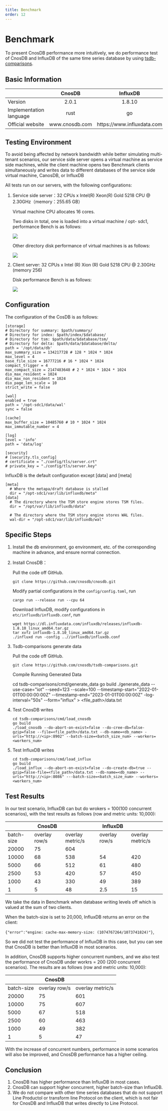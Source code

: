 ```yaml
---
title: Benchmark
order: 12
---
```


# Benchmark

To present CnosDB performance more intuitively, we do performance test of CnosDB and InfluxDB of the same time series database by using [tsdb-comparisons](https://github.com/cnosdb/tsdb-comparisons).

## Basic Information

|                         |      CnosDB     |           InfluxDB           |
| ----------------------- | :-------------: | :--------------------------: |
| Version                 |      2.0.1      |            1.8.10            |
| Implementation language |       rust      |              go              |
| Official website        | www\.cnosdb.com | https\://www\.influxdata.com |

## Testing Environment

To avoid being affected by network bandwidth while better simulating multi- tenant scenarios, our service side server opens a virtual machine as service side machines, while the client machine opens two Benchmark clients simultaneously and writes data to different databases of the service side virtual machine, CanosDB, or InfluxDB

All tests run on our servers, with the following configurations:

1. Service side server：32 CPUs x Intel(R) Xeon(R) Gold 5218 CPU @ 2.30GHz（memory：255.65 GB）

   Virtual machine CPU allocates 16 cores.

   Two disks in total, one is loaded into a virtual machine / opt- sdc1, performance Bench is as follows:

   ![](/img/nvme_bench.png)

   Other directory disk performance of virtual machines is as follows:

   ![](/img/other_bench.png)

2. Client server: 32 CPUs x Intel (R) Xion (R) Gold 5218 CPU @ 2.30GHz (memory 256)

   Disk performance Bench is as follows:

   ![](/img/19bench.png)

## Configuration

The configuration of the CosDB is as follows:

```
[storage]
# Directory for summary: $path/summary/
# Directory for index: $path/index/$database/
# Directory for tsm: $path/data/$database/tsm/
# Directory for delta: $path/data/$database/delta/
path = '/opt/data/db'
max_summary_size = 134217728 # 128 * 1024 * 1024
max_level = 4
base_file_size = 16777216 # 16 * 1024 * 1024
compact_trigger = 4
max_compact_size = 2147483648 # 2 * 1024 * 1024 * 1024
dio_max_resident = 1024
dio_max_non_resident = 1024
dio_page_len_scale = 10
strict_write = false

[wal]
enabled = true
path = '/opt-sdc1/data/wal'
sync = false

[cache]
max_buffer_size = 10485760 # 10 * 1024 * 1024
max_immutable_number = 4

[log]
level = 'info'
path = 'data/log'

[security]
# [security.tls_config]
# certificate = "./config/tls/server.crt"
# private_key = "./config/tls/server.key"
```

InfluxDB is the default configuration except [data] and [meta]

```
[meta]
  # Where the metapa/draft database is stalled
  dir = "/opt-sdc1/var/lib/influxdb/meta"
[data]
  # The directory where the TSM store engine stores TSM files.
  dir = "/opt/var/lib/influxdb/data"

  # The directory where the TSM story engine stores WAL files.
  wal-dir = "/opt-sdc1/var/lib/influxdb/wal"
```

## Specific Steps

1. Install the db environment, go environment, etc. of the corresponding machine in advance, and ensure normal connection.

2. Install CnosDB：

   Pull the code off GitHub.

   ```
   git clone https://github.com/cnosdb/cnosdb.git
   ```

   Modify partial configurations in the `config/config.toml`, run

   ```
   cargo run --release run --cpu 64
   ```

   Download InfluxDB, modify configurations in `etc/influxdb/influxdb.conf`, run

   ```
   wget https://dl.influxdata.com/influxdb/releases/influxdb-1.8.10_linux_amd64.tar.gz
   tar xvfz influxdb-1.8.10_linux_amd64.tar.gz
   ./influxd run -config ..//influxdb/influxdb.conf
   ```

3. Tsdb-comparisons generate data

   Pull the code off GitHub.

   ```
   git clone https://github.com/cnosdb/tsdb-comparisons.git
   ```

   Compile Running Generated Data

   cd tsdb-comparisons/cmd/generate_data
   go build
   ./generate_data --use-case="iot" --seed=123 --scale=100 --timestamp-start="2022-01-01T00:00:00:00Z" --timestamp-end="2023-01-01T00:00:00Z" -log-interval="50s" --form="influx" > \<file_path>/data.txt

4. Test CnosDB writes

   ```
   cd tsdb-comparisons/cmd/load_cnosdb
   go build
   ./load_cnosdb --do-abort-on-exist=false --do-cree-db=false-gzip=false --file=<file_path>/data.txt --db-name=<db_name> -urls="http://<ip>:8902" --batch-size=<batch_size_num> --workers=<workers_num>
   ```

5. Test InfluxDB writes

   ```
   cd tsdb-comparisons/cmd/load_influx
   go build
   ./load_influx --do-abort-on-exist=false --do-create-db=true --gzip=false-file=<file_path>/data.txt --db-name=<db_name> --urls="http://<ip>:8086" ---batch-size=<batch_size_num> --workers=<workers_num>
   ```

## Test Results

In our test scenario, InfluxDB can but do wrokers = 100(100 concurrent scenarios), with the test results as follows (row and metric units: 10,000):

|            | CnosDB        |                  | InfluxDB      |                  |
| ---------- | ------------- | ---------------- | ------------- | ---------------- |
| batch-size | overlay row/s | overlay metric/s | overlay row/s | overlay metric/s |
| 20000      | 75            | 604              |               |                  |
| 10000      | 68            | 538              | 54            | 420              |
| 5000       | 66            | 512              | 61            | 480              |
| 2500       | 53            | 420              | 57            | 450              |
| 1000       | 43            | 330              | 49            | 389              |
| 1          | 5             | 48               | 2.5           | 15               |

We take the data in Benchmark when database writing levels off which is valued at the sum of two clients.

When the batch-size is set to 20,000, InfluxDB returns an error on the client:

`{"error":"engine: cache-max-memory-size: (1074767264/1073741824)"}`,

So we did not test the performance of InfluxDB in this case, but you can see that CnosDB is better than InfluxDB in most scenarios.

In addition, CnosDB supports higher concurrent numbers, and we also test the performance of CnosDB under workrs = 200 (200 concurrent scenarios). The results are as follows (row and metric units: 10,000):

|            | CnosDB        |                  |
| ---------- | ------------- | ---------------- |
| batch-size | overlay row/s | overlay metric/s |
| 20000      | 75            | 601              |
| 10000      | 75            | 607              |
| 5000       | 67            | 518              |
| 2500       | 60            | 463              |
| 1000       | 49            | 382              |
| 1          | 5             | 47               |

With the increase of concurrent numbers, performance in some scenarios will also be improved, and CnosDB performance has a higher ceiling.

## Conclusion

1. CnosDB has higher performance than InfluxDB in most cases.
2. CnosDB can support higher concurrent, higher batch-size than InfluxDB.
3. We do not compare with other time series databases that do not support Line Productol or transform line Protocol on the client, which is not fair for CnosDB and InfluxDB that writes directly to Line Protocol.
